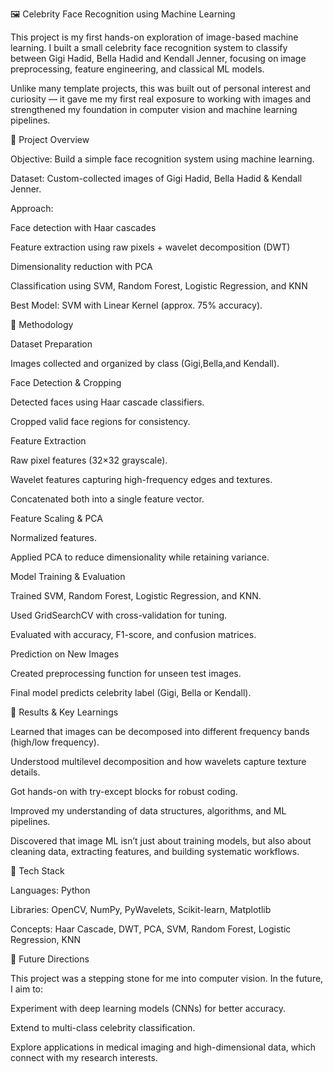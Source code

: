 🖼️ Celebrity Face Recognition using Machine Learning

This project is my first hands-on exploration of image-based machine learning. I built a small celebrity face recognition system to classify between Gigi Hadid, Bella Hadid and Kendall Jenner, focusing on image preprocessing, feature engineering, and classical ML models.

Unlike many template projects, this was built out of personal interest and curiosity — it gave me my first real exposure to working with images and strengthened my foundation in computer vision and machine learning pipelines.

🔹 Project Overview

Objective: Build a simple face recognition system using machine learning.

Dataset: Custom-collected images of Gigi Hadid, Bella Hadid & Kendall Jenner.

Approach:

Face detection with Haar cascades

Feature extraction using raw pixels + wavelet decomposition (DWT)

Dimensionality reduction with PCA

Classification using SVM, Random Forest, Logistic Regression, and KNN

Best Model: SVM with Linear Kernel (approx. 75% accuracy).

🔹 Methodology

Dataset Preparation

Images collected and organized by class (Gigi,Bella,and Kendall).

Face Detection & Cropping

Detected faces using Haar cascade classifiers.

Cropped valid face regions for consistency.

Feature Extraction

Raw pixel features (32×32 grayscale).

Wavelet features capturing high-frequency edges and textures.

Concatenated both into a single feature vector.

Feature Scaling & PCA

Normalized features.

Applied PCA to reduce dimensionality while retaining variance.

Model Training & Evaluation

Trained SVM, Random Forest, Logistic Regression, and KNN.

Used GridSearchCV with cross-validation for tuning.

Evaluated with accuracy, F1-score, and confusion matrices.

Prediction on New Images

Created preprocessing function for unseen test images.

Final model predicts celebrity label (Gigi, Bella or Kendall).

🔹 Results & Key Learnings

Learned that images can be decomposed into different frequency bands (high/low frequency).

Understood multilevel decomposition and how wavelets capture texture details.

Got hands-on with try-except blocks for robust coding.

Improved my understanding of data structures, algorithms, and ML pipelines.

Discovered that image ML isn’t just about training models, but also about cleaning data, extracting features, and building systematic workflows.

🔹 Tech Stack

Languages: Python

Libraries: OpenCV, NumPy, PyWavelets, Scikit-learn, Matplotlib

Concepts: Haar Cascade, DWT, PCA, SVM, Random Forest, Logistic Regression, KNN

🔹 Future Directions

This project was a stepping stone for me into computer vision. In the future, I aim to:

Experiment with deep learning models (CNNs) for better accuracy.

Extend to multi-class celebrity classification.

Explore applications in medical imaging and high-dimensional data, which connect with my research interests.
